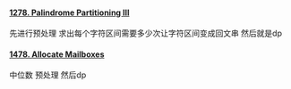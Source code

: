 #### [1278. Palindrome Partitioning III](https://leetcode.cn/problems/palindrome-partitioning-iii/)
先进行预处理 求出每个字符区间需要多少次让字符区间变成回文串 然后就是dp

#### [1478. Allocate Mailboxes](https://leetcode.cn/problems/allocate-mailboxes/)
中位数 预处理 然后dp
<!--stackedit_data:
eyJoaXN0b3J5IjpbMTQ5NTIxMDEyNF19
-->